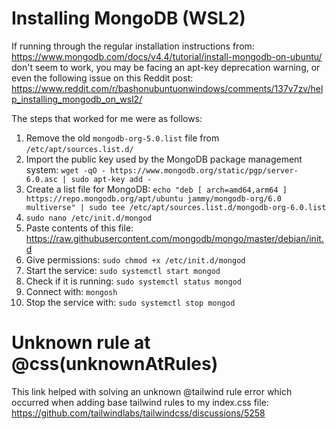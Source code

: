 # Installing MongoDB (WSL2)

If running through the regular installation instructions from: https://www.mongodb.com/docs/v4.4/tutorial/install-mongodb-on-ubuntu/
don't seem to work, you may be facing an apt-key deprecation warning, or even the following issue on this Reddit post:
https://www.reddit.com/r/bashonubuntuonwindows/comments/137v7zv/help_installing_mongodb_on_wsl2/

The steps that worked for me were as follows:

1. Remove the old `mongodb-org-5.0.list` file from `/etc/apt/sources.list.d/`
2. Import the public key used by the MongoDB package management system: `wget -qO - https://www.mongodb.org/static/pgp/server-6.0.asc | sudo apt-key add -`
3. Create a list file for MongoDB: `echo "deb [ arch=amd64,arm64 ] https://repo.mongodb.org/apt/ubuntu jammy/mongodb-org/6.0 multiverse" | sudo tee /etc/apt/sources.list.d/mongodb-org-6.0.list`
4. `sudo nano /etc/init.d/mongod`
5. Paste contents of this file: https://raw.githubusercontent.com/mongodb/mongo/master/debian/init.d
6. Give permissions: `sudo chmod +x /etc/init.d/mongod`
7. Start the service: `sudo systemctl start mongod`
8. Check if it is running: `sudo systemctl status mongod`
9. Connect with: `mongosh`
10. Stop the service with: `sudo systemctl stop mongod`

# Unknown rule at @css(unknownAtRules)

This link helped with solving an unknown @tailwind rule error which occurred when adding base tailwind rules to my index.css file: https://github.com/tailwindlabs/tailwindcss/discussions/5258
